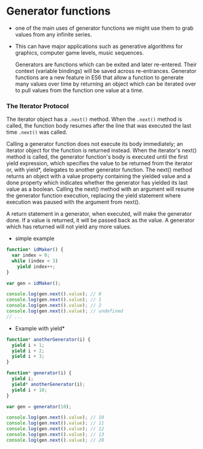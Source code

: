 # Generator functions
 
* one of the main uses of generator functions we might use them to grab values from any infinite series.
* This can have major applications such as generative algorithms for graphics, computer game levels, music sequences.

	Generators are functions which can be exited and later re-entered. Their context (variable bindings) will be saved across re-entrances. Generator functions are a new feature in ES6 that allow a function to generate many values over time by returning an object which can be iterated over to pull values from the function one value at a time.

### The Iterator Protocol

The iterator object has a `.next()` method. When the `.next()` method is called, the function body resumes after the line that was executed the last time `.next()` was called.

Calling a generator function does not execute its body immediately; an iterator object for the function is returned instead. When the iterator's next() method is called, the generator function's body is executed until the first yield expression, which specifies the value to be returned from the iterator or, with yield*, delegates to another generator function. The next() method returns an object with a value property containing the yielded value and a done property which indicates whether the generator has yielded its last value as a boolean. Calling the next() method with an argument will resume the generator function execution, replacing the yield statement where execution was paused with the argument from next().

A return statement in a generator, when executed, will make the generator done. If a value is returned, it will be passed back as the value. A generator which has returned will not yield any more values.


* simple example

```javascript
function* idMaker() {
  var index = 0;
  while (index < 3)
    yield index++;
}

var gen = idMaker();

console.log(gen.next().value); // 0
console.log(gen.next().value); // 1
console.log(gen.next().value); // 2
console.log(gen.next().value); // undefined
// ...
```

* Example with yield*

```javascript
function* anotherGenerator(i) {
  yield i + 1;
  yield i + 2;
  yield i + 3;
}

function* generator(i) {
  yield i;
  yield* anotherGenerator(i);
  yield i + 10;
}

var gen = generator(10);

console.log(gen.next().value); // 10
console.log(gen.next().value); // 11
console.log(gen.next().value); // 12
console.log(gen.next().value); // 13
console.log(gen.next().value); // 20
```